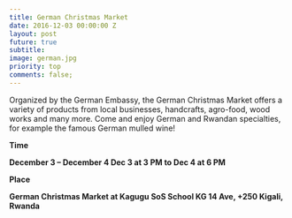 ```yaml
---
title: German Christmas Market
date: 2016-12-03 00:00:00 Z
layout: post
future: true
subtitle: 
image: german.jpg
priority: top
comments: false;
---
```


Organized by the German Embassy, the German Christmas Market offers a variety of products from local businesses, handcrafts, agro-food, wood works and many more.
Come and enjoy German and Rwandan specialties, for example the famous German mulled wine!

<strong>Time<strong></strong>

December 3 – December 4
Dec 3 at 3 PM to Dec 4 at 6 PM


<strong>Place</strong>

German Christmas Market at Kagugu SoS School
KG 14 Ave, +250 Kigali, Rwanda
